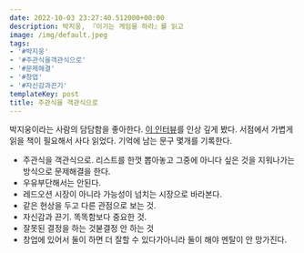 ```yaml
---
date: 2022-10-03 23:27:40.512000+00:00
description: 박지웅, 『이기는 게임을 하라』를 읽고
image: /img/default.jpeg
tags:
- '#박지웅'
- '#주관식을객관식으로'
- '#문제해결'
- '#창업'
- '#자신감과끈기'
templateKey: post
title: 주관식을 객관식으로
---
```


박지웅이라는 사람의 담담함을 좋아한다. [이 인터뷰]( https://www.youtube.com/watch?v=5ZGsrbQbcbE )를 인상 깊게 봤다. 서점에서 가볍게 읽을 책이 필요해서 사다 읽었다. 기억에 남는 문구 몇개를 기록한다.

- 주관식을 객관식으로. 리스트를 한껏 뽑아놓고 그중에 아니다 싶은 것을 지워나가는 방식으로 문제해결을 한다.
- 우유부단해서는 안된다.
- 레드오션 시장이 아니라 가능성이 넘치는 시장으로 바라본다.
- 같은 현상을 두고 다른 관점으로 보는 것.
- 자신감과 끈기. 똑똑함보다 중요한 것.
- 잘못된 결정을 하는 것볻결정 안 하는 것
- 창업에 있어서 둘이 하면 더 잘할 수 있다가아니라 둘이 해야 멘탈이 안 망가진다.